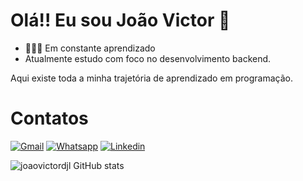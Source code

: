 # Olá!! Eu sou João Victor 👋

- 👨🏻‍💻 Em constante aprendizado
-  Atualmente estudo com foco no desenvolvimento backend.
  
Aqui existe toda a minha trajetória de aprendizado em programação.

<h1>Contatos</h1>

[![Gmail](https://img.shields.io/badge/Gmail-D14836?style=for-the-badge&logo=gmail&logoColor=white)](victorjhon779@gmail.com)
[![Whatsapp](https://img.shields.io/badge/WhatsApp-25D366?style=for-the-badge&logo=whatsapp&logoColor=white)](5511950549312)
[![Linkedin](https://img.shields.io/badge/LinkedIn-0077B5?style=for-the-badge&logo=linkedin&logoColor=white)](https://www.linkedin.com/in/jo%C3%A3o-victor-9087b9234/)

![joaovictordjl GitHub stats](https://github-stats.vercel.app/api?username=joaovictordjl&show_icons=true&theme=highcontrast)





